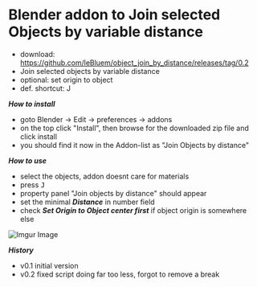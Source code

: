 # Blender addon to Join selected Objects by variable distance
 - download: https://github.com/leBluem/object_join_by_distance/releases/tag/0.2
 - Join selected objects by variable distance
 - optional: set origin to object
 - def. shortcut: J

***How to install***
 - goto Blender -> Edit -> preferences -> addons
 - on the top click "Install", then browse for the downloaded zip file and click install
 - you should find it now in the Addon-list as
   "Join Objects by distance"

***How to use***
 - select the objects, addon doesnt care for materials
 - press <kbd>J</kbd>
 - property panel "Join objects by distance" should appear
 - set the minimal ***Distance*** in number field
 - check ***Set Origin to Object center first*** if object origin is somewhere else

![Imgur Image](https://i.imgur.com/6s8Xv7k.png)

***History***
 - v0.1 initial version
 - v0.2 fixed script doing far too less, forgot to remove a break
